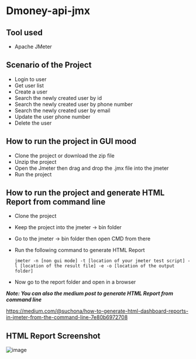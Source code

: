 # Dmoney-api-jmx

## Tool used
- Apache JMeter

## Scenario of the Project
- Login to user
- Get user list
- Create a user
- Search the newly created user by id
- Search the newly created user by phone number
- Search the newly created user by email
- Update the user phone number
- Delete the user

## How to run the project in GUI mood
- Clone the project or download the zip file
- Unzip the project 
- Open the Jmeter then drag and drop the .jmx file into the jmeter 
- Run the project

## How to run the project and generate HTML Report from command line
- Clone the project
- Keep the project into the jmeter -> bin folder
- Go to the jmeter -> bin folder then open CMD from there
- Run the following command to generate HTML Report

      jmeter -n [non gui mode] -t [location of your jmeter test script] -l [location of the result file] -e -o [location of the output folder]
     
    
- Now go to the report folder and open in a browser

***Note: You can also the medium post to generate HTML Report from command line***

https://medium.com/@suchona/how-to-generate-html-dashboard-reports-in-jmeter-from-the-command-line-7e80b6972708


## HTML Report Screenshot

![image](https://user-images.githubusercontent.com/58165269/193933773-9fb66a62-7995-48f4-8001-171ded61058a.png)

    
  
